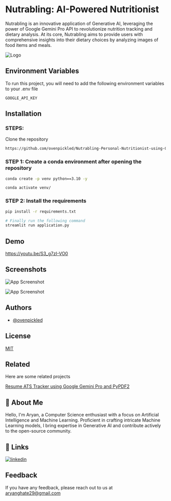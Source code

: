 
# Nutrabling: AI-Powered Nutritionist

Nutrabling is an innovative application of Generative AI, leveraging the power of Google Gemini Pro API to revolutionize nutrition tracking and dietary analysis. At its core, Nutrabling aims to provide users with comprehensive insights into their dietary choices by analyzing images of food items and meals.


![Logo](https://res.cloudinary.com/ddxj6gcqr/image/upload/v1714930643/Nutrabling_gmsvl4.png)
## Environment Variables

To run this project, you will need to add the following environment variables to your .env file

`GOOGLE_API_KEY`


## Installation

### STEPS:

Clone the repository

```bash
https://github.com/ovenpickled/Nutrabling-Personal-Nutritionist-using-Google-Gemini-Pro-Vision
```
### STEP 1: Create a conda environment after opening the repository

```bash
conda create -p venv python==3.10 -y
```

```bash
conda activate venv/
```


### STEP 2: Install the requirements
```bash
pip install -r requirements.txt
```


```bash
# Finally run the following command
streamlit run application.py
```
    
## Demo

https://youtu.be/S3_g7zI-VO0
## Screenshots

![App Screenshot](https://res.cloudinary.com/ddxj6gcqr/image/upload/v1714930863/Screenshot_2024-04-24_004137_hijuub.png)

![App Screenshot](https://res.cloudinary.com/ddxj6gcqr/image/upload/v1714930864/Screenshot_2024-04-24_004253_aava0z.png)

## Authors

- [@ovenpickled](https://www.github.com/ovenpickled)


## License

[MIT](https://github.com/ovenpickled/Nutrabling-Personal-Nutritionist-using-Google-Gemini-Pro-Vision/blob/main/LICENSE)

## Related

Here are some related projects

[Resume ATS Tracker using Google Gemini Pro and PyPDF2](https://github.com/ovenpickled/Resume-ATS-Tracker-using-Google-Gemini-Pro)


## 🚀 About Me
Hello, I'm Aryan, a Computer Science enthusiast with a focus on Artificial Intelligence and Machine Learning. Proficient in crafting intricate Machine Learning models, I bring expertise in Generative AI and contribute actively to the open-source community.


## 🔗 Links
[![linkedin](https://img.shields.io/badge/linkedin-0A66C2?style=for-the-badge&logo=linkedin&logoColor=white)](https://www.linkedin.com/in/awwwyan/)

## Feedback

If you have any feedback, please reach out to us at aryanghate29@gmail.com

